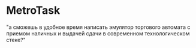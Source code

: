 # MetroTask

"а сможешь в удобное время написать эмулятор торгового автомата с приемом наличных и выдачей сдачи
в современном технологическом стеке?"
